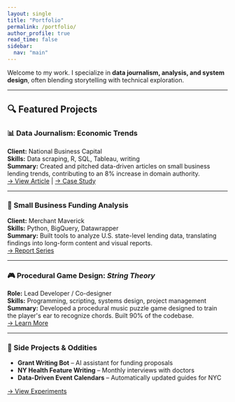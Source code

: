 ```yaml
---
layout: single
title: "Portfolio"
permalink: /portfolio/
author_profile: true
read_time: false
sidebar:
  nav: "main"
---
```

Welcome to my work. I specialize in **data journalism, analysis, and system design**, often blending storytelling with technical exploration.

---

## 🔍 Featured Projects

### 📊 Data Journalism: Economic Trends
**Client:** National Business Capital  
**Skills:** Data scraping, R, SQL, Tableau, writing  
**Summary:** Created and pitched data-driven articles on small business lending trends, contributing to an 8% increase in domain authority.  
[→ View Article](#) | [→ Case Study](/portfolio/economic-trends/)

---

### 💸 Small Business Funding Analysis
**Client:** Merchant Maverick  
**Skills:** Python, BigQuery, Datawrapper  
**Summary:** Built tools to analyze U.S. state-level lending data, translating findings into long-form content and visual reports.  
[→ Report Series](#)

---

### 🎮 Procedural Game Design: *String Theory*
**Role:** Lead Developer / Co-designer  
**Skills:** Programming, scripting, systems design, project management  
**Summary:** Developed a procedural music puzzle game designed to train the player's ear to recognize chords. Built 90% of the codebase.  
[→ Learn More](/portfolio/game-design/)

---

### 🧠 Side Projects & Oddities
- **Grant Writing Bot** – AI assistant for funding proposals  
- **NY Health Feature Writing** – Monthly interviews with doctors  
- **Data-Driven Event Calendars** – Automatically updated guides for NYC

[→ View Experiments](/experiments/)
